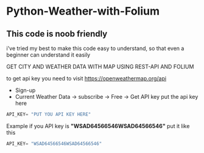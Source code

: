 # Python-Weather-with-Folium

## This code is noob friendly
i've tried my best to make this code easy to understand, so that even a beginner can understand it easily 

GET CITY AND WEATHER DATA WITH MAP USING REST-API AND FOLIUM

to get api key you need to visit https://openweathermap.org/api

 * Sign-up
 * Current Weather Data -> subscribe -> Free -> Get API key
put the api key here

``` py
API_KEY= "PUT YOU API KEY HERE" 
```

Example if you API key is **"WSAD64566546WSAD64566546"**
put it like this
``` py
API_KEY= "WSAD64566546WSAD64566546" 
```


